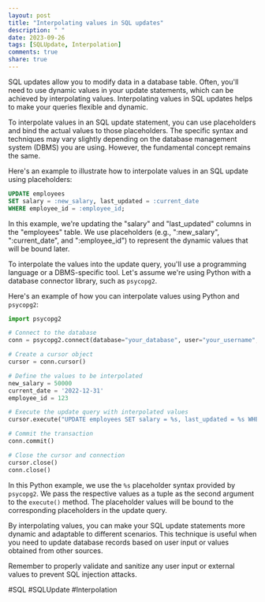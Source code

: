 ```yaml
---
layout: post
title: "Interpolating values in SQL updates"
description: " "
date: 2023-09-26
tags: [SQLUpdate, Interpolation]
comments: true
share: true
---
```


SQL updates allow you to modify data in a database table. Often, you'll need to use dynamic values in your update statements, which can be achieved by interpolating values. Interpolating values in SQL updates helps to make your queries flexible and dynamic.

To interpolate values in an SQL update statement, you can use placeholders and bind the actual values to those placeholders. The specific syntax and techniques may vary slightly depending on the database management system (DBMS) you are using. However, the fundamental concept remains the same.

Here's an example to illustrate how to interpolate values in an SQL update using placeholders:

```sql
UPDATE employees 
SET salary = :new_salary, last_updated = :current_date
WHERE employee_id = :employee_id;
```

In this example, we're updating the "salary" and "last_updated" columns in the "employees" table. We use placeholders (e.g., ":new_salary", ":current_date", and ":employee_id") to represent the dynamic values that will be bound later.

To interpolate the values into the update query, you'll use a programming language or a DBMS-specific tool. Let's assume we're using Python with a database connector library, such as `psycopg2`.

Here's an example of how you can interpolate values using Python and `psycopg2`:

```python
import psycopg2

# Connect to the database
conn = psycopg2.connect(database="your_database", user="your_username", password="your_password", host="your_host", port="your_port")

# Create a cursor object
cursor = conn.cursor()

# Define the values to be interpolated
new_salary = 50000
current_date = '2022-12-31'
employee_id = 123

# Execute the update query with interpolated values
cursor.execute("UPDATE employees SET salary = %s, last_updated = %s WHERE employee_id = %s", (new_salary, current_date, employee_id))

# Commit the transaction
conn.commit()

# Close the cursor and connection
cursor.close()
conn.close()
```

In this Python example, we use the `%s` placeholder syntax provided by `psycopg2`. We pass the respective values as a tuple as the second argument to the `execute()` method. The placeholder values will be bound to the corresponding placeholders in the update query.

By interpolating values, you can make your SQL update statements more dynamic and adaptable to different scenarios. This technique is useful when you need to update database records based on user input or values obtained from other sources.

Remember to properly validate and sanitize any user input or external values to prevent SQL injection attacks.

#SQL #SQLUpdate #Interpolation